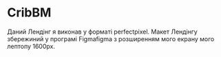 # CribBM
Даний Лендінг я виконав у форматі perfectpixel. Макет Лендінгу збережиний у програмі Figmafigma з розширенням мого екрану мого лептопу 1600px.
